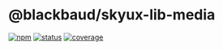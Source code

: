 # @blackbaud/skyux-lib-media

[![npm](https://img.shields.io/npm/v/@blackbaud/skyux-lib-media.svg)](https://www.npmjs.com/package/@blackbaud/skyux-lib-media)
[![status](https://travis-ci.org/blackbaud/skyux-lib-media.svg?branch=master)](https://travis-ci.org/blackbaud/skyux-lib-media)
[![coverage](https://codecov.io/gh/blackbaud/skyux-lib-media/branch/master/graphs/badge.svg?branch=master)](https://codecov.io/gh/blackbaud/skyux-lib-media/branch/master)
